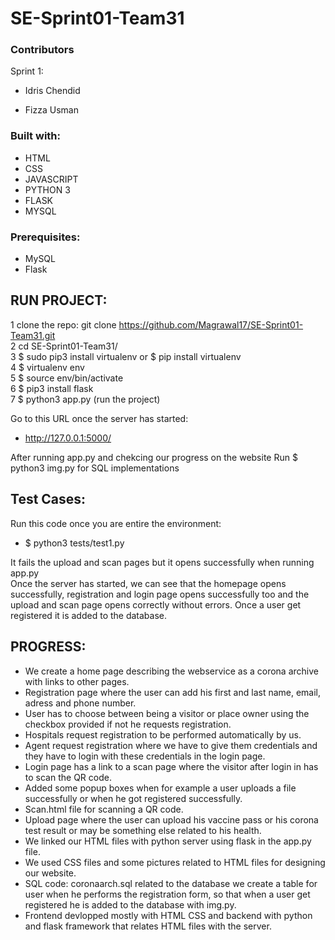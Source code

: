 # SE-Sprint01-Team31
### Contributors
Sprint 1: 

   * Idris Chendid
 
   * Fizza Usman
### Built with:
   * HTML
   * CSS
   * JAVASCRIPT
   * PYTHON 3  
   * FLASK  
   * MYSQL
### Prerequisites:
   * MySQL
   * Flask

## RUN PROJECT:
 1 clone the repo: git clone https://github.com/Magrawal17/SE-Sprint01-Team31.git \
 2 cd SE-Sprint01-Team31/ \
 3 $ sudo pip3 install virtualenv or $ pip install virtualenv\
 4 $ virtualenv env\
 5 $ source env/bin/activate\
 6 $ pip3 install flask\
 7 $ python3 app.py (run the project)  
 
 Go to this URL once the server has started: 
   * http://127.0.0.1:5000/    

After running app.py and chekcing our progress on the website Run  $ python3 img.py for SQL implementations

## Test Cases:
Run this code once you are entire the environment: 
   * $ python3 tests/test1.py 

It fails the upload and scan pages but it opens successfully when running app.py\
Once the server has started, we can see that the homepage opens successfully, registration and login page opens successfully too and the upload and scan page opens correctly 
without errors. Once a user get registered it is added to the database.

## PROGRESS:
  * We create a home page describing the webservice as a corona archive with links to other pages.
  * Registration page where the user can add his first and last name, email, adress and phone number.
  * User has to choose between being a visitor or place owner using the checkbox provided if not he requests registration.
  * Hospitals request registration to be performed automatically by us.
  * Agent request registration where we have to give them credentials and they have to login with these credentials in the login page.
  * Login page has a link to a scan page where the visitor after login in has to scan the QR code.
  * Added some popup boxes when for example a user uploads a file successfully or when he got registered successfully.
  * Scan.html file for scanning a QR code.
  * Upload page where the user can upload his vaccine pass or his corona test result or may be something else related to his health.
  * We linked our HTML files with python server using flask in the app.py file.
  * We used CSS files and some pictures related to HTML files for designing our website.
  * SQL code: coronaarch.sql related to the database we create a table for user when he performs the registration form, so that when a user get registered he is added to the database with img.py.
  * Frontend devlopped mostly with HTML CSS and backend with python and flask framework that relates HTML files with the server.
